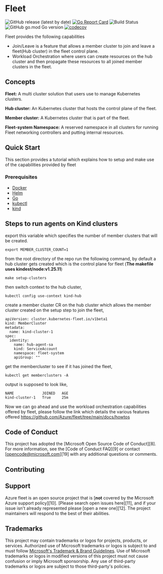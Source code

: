 # Fleet

![GitHub release (latest by date)][1]
[![Go Report Card][2]][3]
![Build Status][4]
![GitHub go.mod Go version][5]
[![codecov][6]][7]

Fleet provides the following capabilities 

* Join/Leave is a feature that allows a member cluster to join and leave a fleet(Hub cluster) in the fleet control plane.
* Workload Orchestration where users can create resources on the hub cluster and then propagate these resources to all joined member clusters in the fleet.

## Concepts

**Fleet:** A multi cluster solution that users use to manage Kubernetes clusters.

**Hub cluster:** An Kubernetes cluster that hosts the control plane of the fleet.

**Member cluster:** A Kubernetes cluster that is part of the fleet.

**Fleet-system Namespace:** A reserved namespace in all clusters for running Fleet networking controllers and putting internal resources.

## Quick Start

This section provides a tutorial which explains how to setup and make use of the capabilities provided by fleet

### Prerequisites

- [Docker](https://docs.docker.com/get-docker/)
- [Helm](https://github.com/helm/helm#install)
- [Go](https://golang.org/)
- [kubectl](https://kubernetes.io/docs/tasks/tools/install-kubectl/)
- [kind](https://kind.sigs.k8s.io/)

## Steps to run agents on Kind clusters

export this variable which specifies the number of member clusters that will be created.

```shell
export MEMBER_CLUSTER_COUNT=1
```

from the root directory of the repo run the following command, by default a hub cluster gets created which is the control plane for fleet (**The makefile uses kindest/node:v1.25.11**)

```shell
make setup-clusters
```

then switch context to the hub cluster, 

```shell
kubectl config use-context kind-hub  
```

create a member cluster CR on the hub cluster which allows the member cluster created on the setup step to join the fleet,

```
apiVersion: cluster.kubernetes-fleet.io/v1beta1
kind: MemberCluster
metadata:
  name: kind-cluster-1
spec:
  identity:
    name: hub-agent-sa
    kind: ServiceAccount
    namespace: fleet-system
    apiGroup: ""
```

get the membercluster to see if it has joined the fleet,

```shell
kubectl get memberclusters -A      
```

output is supposed to look like,

```shell
NAME             JOINED   AGE
kind-cluster-1   True     25m
```

Now we can go ahead and use the workload orchestration capabilities offered by fleet, please follow the link which details the various features offered https://github.com/Azure/fleet/tree/main/docs/howtos

## Code of Conduct

This project has adopted the [Microsoft Open Source Code of Conduct][8]. For more information, see the [Code of Conduct FAQ][9] or contact [opencode@microsoft.com][19] with any additional questions or comments.

## Contributing

## Support

Azure fleet is an open source project that is [**not** covered by the Microsoft Azure support policy][10]. [Please search open issues here][11], and if your issue isn't already represented please [open a new one][12]. The project maintainers will respond to the best of their abilities.

[1]:  https://img.shields.io/github/v/release/Azure/fleet
[2]:  https://goreportcard.com/badge/go.goms.io/fleet
[3]:  https://goreportcard.com/report/go.goms.io/fleet
[4]:  https://codecov.io/gh/Azure/fleet/branch/main/graph/badge.svg?token=D3mtbzACjC
[5]:  https://img.shields.io/github/go-mod/go-version/Azure/fleet
[6]: https://opensource.microsoft.com/codeofconduct/
[7]: https://opensource.microsoft.com/codeofconduct/faq

## Trademarks

This project may contain trademarks or logos for projects, products, or services. Authorized use of Microsoft
trademarks or logos is subject to and must follow
[Microsoft's Trademark & Brand Guidelines](https://www.microsoft.com/en-us/legal/intellectualproperty/trademarks/usage/general).
Use of Microsoft trademarks or logos in modified versions of this project must not cause confusion or imply Microsoft sponsorship.
Any use of third-party trademarks or logos are subject to those third-party's policies.
